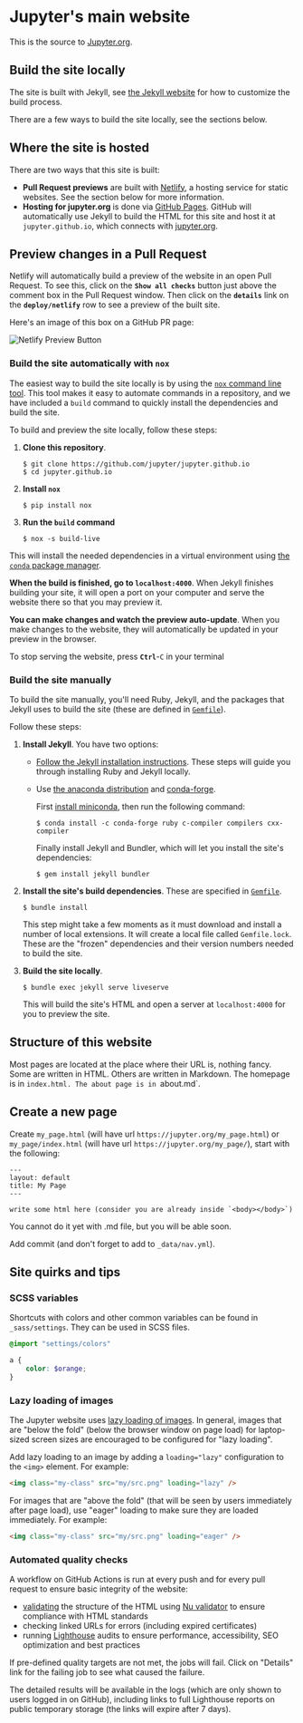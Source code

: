 # Jupyter's main website

This is the source to [Jupyter.org](https://jupyter.org/).

## Build the site locally

The site is built with Jekyll, see [the Jekyll website](https://jekyllrb.com/) for how to customize the build process.

There are a few ways to build the site locally, see the sections below.

## Where the site is hosted

There are two ways that this site is built:

- **Pull Request previews** are built with [Netlify](https://netlify.com), a hosting service for static websites. See the section below for more information.
- **Hosting for jupyter.org** is done via [GitHub Pages](https://pages.github.com/). GitHub will automatically use Jekyll to build the HTML for this site and host it at `jupyter.github.io`, which connects with [jupyter.org](https://jupyter.org).

## Preview changes in a Pull Request

Netlify will automatically build a preview of the website in an open Pull Request. To see this, click on the **`Show all checks`** button just above the comment box in the Pull Request window. Then click on the **`details`** link on the **`deploy/netlify`** row to see a preview of the built site.

Here's an image of this box on a GitHub PR page:

![Netlify Preview Button](.github/images/netlify-preview.png)

### Build the site automatically with `nox`

The easiest way to build the site locally is by using the [`nox` command line tool](https://nox.thea.codes/). This tool makes it easy to automate commands in a repository, and we have included a `build` command to quickly install the dependencies and build the site.

To build and preview the site locally, follow these steps:

1. **Clone this repository**.
   
   ```console
   $ git clone https://github.com/jupyter/jupyter.github.io
   $ cd jupyter.github.io
   ```
2. **Install `nox`**

   ```console
   $ pip install nox
   ```
3. **Run the `build` command**
   
   ```console
   $ nox -s build-live
   ```


This will install the needed dependencies in a virtual environment using [the `conda` package manager](https://docs.conda.io/en/latest/). 

**When the build is finished, go to `localhost:4000`**. When Jekyll finishes building your site, it will open a port on your computer and serve the website there so that you may preview it.

**You can make changes and watch the preview auto-update**. When you make changes to the website, they will automatically be updated in your preview in the browser.

To stop serving the website, press **`Ctrl`**-`C` in your terminal

### Build the site manually

To build the site manually, you'll need Ruby, Jekyll, and the packages that Jekyll uses to build the site (these are defined in [`Gemfile`](Gemfile)).

Follow these steps:

1. **Install Jekyll**. You have two options:
   - [Follow the Jekyll installation instructions](https://jekyllrb.com/docs/#instructions). These steps will guide you through installing Ruby and Jekyll locally.
   - Use [the anaconda distribution](https://conda.io) and [conda-forge](https://conda-forge.org/).

     First [install miniconda](https://conda.io/miniconda.html), then run the following command:

     ```console
     $ conda install -c conda-forge ruby c-compiler compilers cxx-compiler
     ```

     Finally install Jekyll and Bundler, which will let you install the site's dependencies:

     ```console
     $ gem install jekyll bundler
     ```
2. **Install the site's build dependencies**. These are specified in [`Gemfile`](Gemfile).
   
   ```console
   $ bundle install
   ```

   This step might take a few moments as it must download and install a number of local extensions. It will create a local file called `Gemfile.lock`. These are the "frozen" dependencies and their version numbers needed to build the site.

3. **Build the site locally**.
   
   ```console
   $ bundle exec jekyll serve liveserve
   ```

   This will build the site's HTML and open a server at `localhost:4000` for you to preview the site.

## Structure of this website

Most pages are located at the place where their URL is, nothing fancy. Some are written in HTML. Others are written in Markdown. The homepage is in `index.html. The about page is in `about.md`.

## Create a new page

Create `my_page.html` (will have url `https://jupyter.org/my_page.html`)
or `my_page/index.html` (will have url `https://jupyter.org/my_page/`), start with the following:

```
---
layout: default
title: My Page
---

write some html here (consider you are already inside `<body></body>`)
```

You cannot do it yet with .md file, but you will be able soon.

Add commit (and don't forget to add to `_data/nav.yml`).

## Site quirks and tips

### SCSS variables

Shortcuts with colors and other common variables can be found in `_sass/settings`. They can be used in SCSS files.

```scss
@import "settings/colors"

a {
    color: $orange;
}
```

### Lazy loading of images

The Jupyter website uses [lazy loading of images](https://web.dev/browser-level-image-lazy-loading/). In general, images that are "below the fold" (below the browser window on page load) for laptop-sized screen sizes are encouraged to be configured for "lazy loading".

Add lazy loading to an image by adding a `loading="lazy"` configuration to the `<img>` element. For example:

```html
<img class="my-class" src="my/src.png" loading="lazy" />
```

For images that are "above the fold" (that will be seen by users immediately after page load), use "eager" loading to make sure they are loaded immediately. For example:

```html
<img class="my-class" src="my/src.png" loading="eager" />
```

### Automated quality checks

A workflow on GitHub Actions is run at every push and for every pull request to ensure basic integrity of the website:
- [validating](https://validator.w3.org/docs/help.html#validation_basics) the structure of the HTML using [Nu validator](https://validator.github.io/validator/) to ensure compliance with HTML standards
- checking linked URLs for errors (including expired certificates)
- running [Lighthouse](https://github.com/GoogleChrome/lighthouse) audits to ensure performance, accessibility, SEO optimization and best practices

If pre-defined quality targets are not met, the jobs will fail.
Click on "Details" link for the failing job to see what caused the failure.

The detailed results will be available in the logs (which are only shown to users logged in on GitHub),
including links to full Lighthouse reports on public temporary storage (the links will expire after 7 days).
